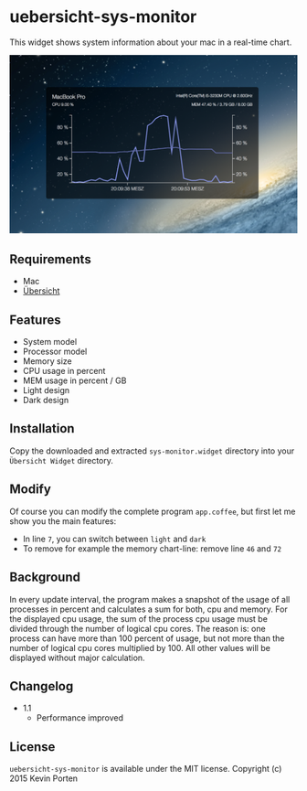 # uebersicht-sys-monitor

This widget shows system information about your mac in a real-time chart.

![sys-monitor](screenshot-preview.png)

## Requirements
* Mac
* [Übersicht](http://tracesof.net/uebersicht/)

## Features
* System model
* Processor model
* Memory size
* CPU usage in percent
* MEM usage in percent / GB
* Light design
* Dark design

## Installation
Copy the downloaded and extracted `sys-monitor.widget` directory into your `Übersicht Widget` directory.

## Modify
Of course you can modify the complete program `app.coffee`, but first let me show you the main features:
* In line `7`, you can switch between `light` and `dark`
* To remove for example the memory chart-line: remove line `46` and `72`

## Background
In every update interval, the program makes a snapshot of the usage of all processes in percent and calculates a sum for both, cpu and memory. For the displayed cpu usage, the sum of the process cpu usage must be divided through the number of logical cpu cores. The reason is: one process can have more than 100 percent of usage, but not more than the number of logical cpu cores multiplied by 100. All other values will be displayed without major calculation.

## Changelog
* 1.1
  * Performance improved

## License
`uebersicht-sys-monitor` is available under the MIT license. Copyright (c) 2015 Kevin Porten